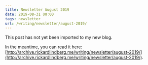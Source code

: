 ```yaml
---
title: Newsletter August 2019
date: 2019-08-31 00:00
tags: newsletter
url: /writing/newsletter/august-2019/
---
```


This post has not yet been imported to my new blog.

In the meantime, you can read it here: [http://archive.rickardlindberg.me/writing/newsletter/august-2019/](http://archive.rickardlindberg.me/writing/newsletter/august-2019/).
